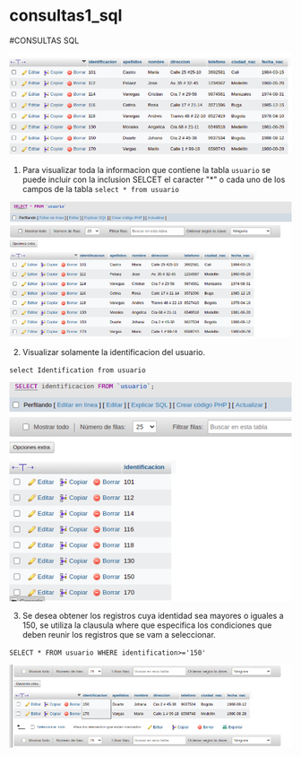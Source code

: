 # consultas1_sql

#CONSULTAS SQL

![tabla usuario](img/tabla_usuario.png "tabla usuario")

1. Para visualizar toda la informacion que contiene la tabla `usuario` se puede incluir con la inclusion SELCET el caracter "*" o cada uno de los campos de la tabla
`select * from usuario`

![](img/imagen2.png "consulta 1")

2. Visualizar solamente la identificacion del usuario.

`select Identification from usuario`

![Consulta2](img/imagen4.png "consulta2")

3. Se desea obtener los registros cuya identidad sea mayores o iguales a 150, se utiliza la clausula where que especifica los condiciones que deben reunir los registros que se vam a seleccionar.

`SELECT * FROM usuario WHERE identification>='150'`

![Consulta3](img/imagen3.png "consulta3")